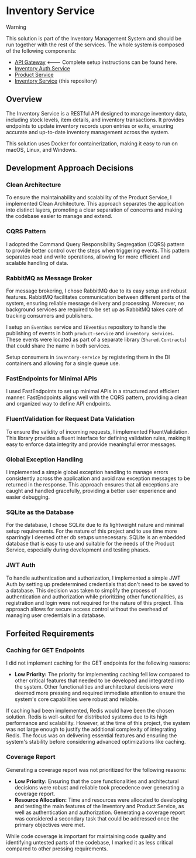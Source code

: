 # Inventory Service

> [!WARNING]
> This solution is part of the Inventory Management System and should be run together with the rest of the services. The whole system is composed of the following components:
> - [API Gateway](https://github.com/claurymr/store-api) <--- Complete setup instructions can be found here.
> - [Inventory Auth Service](https://github.com/claurymr/inventory-auth-service)
> - [Product Service](https://github.com/claurymr/product-service) 
> - [Inventory Service](https://github.com/claurymr/inventory-service) (this repository)

## Overview
The Inventory Service is a RESTful API designed to manage inventory data, including stock levels, item details, and inventory transactions. It provides endpoints to update inventory records upon entries or exits, ensuring accurate and up-to-date inventory management across the system.

This solution uses Docker for containerization, making it easy to run on macOS, Linux, and Windows.

## Development Approach Decisions

### Clean Architecture
To ensure the maintainability and scalability of the Product Service, I implemented Clean Architecture. This approach separates the application into distinct layers, promoting a clear separation of concerns and making the codebase easier to manage and extend.

### CQRS Pattern
I adopted the Command Query Responsibility Segregation (CQRS) pattern to provide better control over the steps when triggering events. This pattern separates read and write operations, allowing for more efficient and scalable handling of data.

### RabbitMQ as Message Broker
For message brokering, I chose RabbitMQ due to its easy setup and robust features. RabbitMQ facilitates communication between different parts of the system, ensuring reliable message delivery and processing. Moreover, no background services are required to be set up as RabbitMQ takes care of tracking consumers and publishers.

I setup an `EventBus` service and `IEventBus` repository to handle the publishing of events in both `product-service` and `inventory services`. These events were located as part of a separate library (`Shared.Contracts`) that could share the name in both services.

Setup consumers in `inventory-service` by registering them in the DI containers and allowing for a single queue use.

### FastEndpoints for Minimal APIs
I used FastEndpoints to set up minimal APIs in a structured and efficient manner. FastEndpoints aligns well with the CQRS pattern, providing a clean and organized way to define API endpoints.

### FluentValidation for Request Data Validation
To ensure the validity of incoming requests, I implemented FluentValidation. This library provides a fluent interface for defining validation rules, making it easy to enforce data integrity and provide meaningful error messages.

### Global Exception Handling
I implemented a simple global exception handling to manage errors consistently across the application and avoid raw exception messages to be returned in the response. This approach ensures that all exceptions are caught and handled gracefully, providing a better user experience and easier debugging.

### SQLite as the Database
For the database, I chose SQLite due to its lightweight nature and minimal setup requirements. For the nature of this project and to use time more sparringly I deemed other db setups unnecessary. SQLite is an embedded database that is easy to use and suitable for the needs of the Product Service, especially during development and testing phases.

### JWT Auth
To handle authentication and authorization, I implemented a simple JWT Auth by setting up predetermined credentials that don't need to be saved to a database. This decision was taken to simplify the process of authentication and authorization while prioritizing other functionalities, as registration and login were not required for the nature of this project. This approach allows for secure access control without the overhead of managing user credentials in a database.

## Forfeited Requirements

### Caching for GET Endpoints
I did not implement caching for the GET endpoints for the following reasons:
- **Low Priority:** The priority for implementing caching fell low compared to other critical features that needed to be developed and integrated into the system. Other functionalities and architectural decisions were deemed more pressing and required immediate attention to ensure the system's core capabilities were robust and reliable.

If caching had been implemented, Redis would have been the chosen solution. Redis is well-suited for distributed systems due to its high performance and scalability. However, at the time of this project, the system was not large enough to justify the additional complexity of integrating Redis. The focus was on delivering essential features and ensuring the system's stability before considering advanced optimizations like caching.

### Coverage Report
Generating a coverage report was not prioritized for the following reasons:
- **Low Priority:** Ensuring that the core functionalities and architectural decisions were robust and reliable took precedence over generating a coverage report.
- **Resource Allocation:** Time and resources were allocated to developing and testing the main features of the Inventory and Product Service, as well as authentication and authorization. Generating a coverage report was considered a secondary task that could be addressed once the primary objectives were met.

While code coverage is important for maintaining code quality and identifying untested parts of the codebase, I marked it as less critical compared to other pressing requirements.